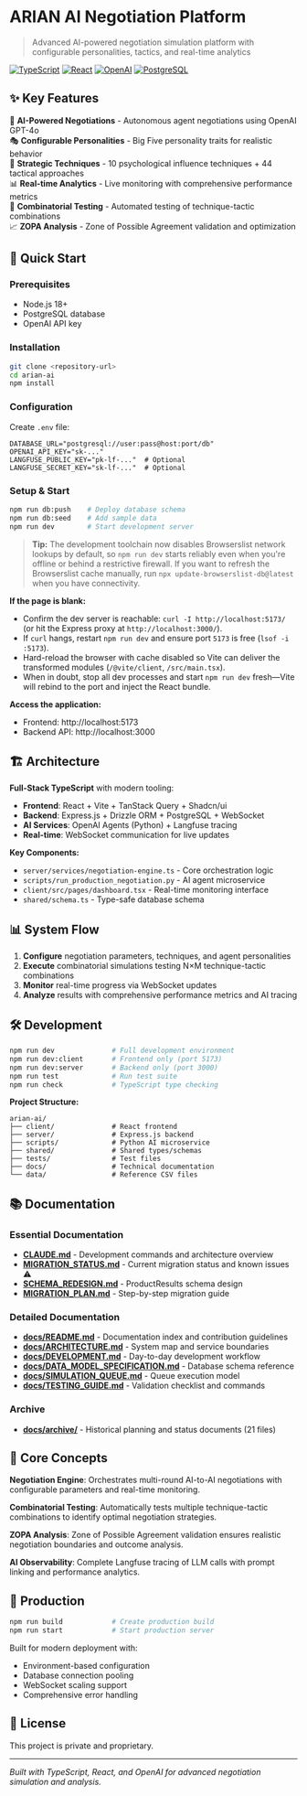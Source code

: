 # ARIAN AI Negotiation Platform

> Advanced AI-powered negotiation simulation platform with configurable personalities, tactics, and real-time analytics

[![TypeScript](https://img.shields.io/badge/TypeScript-007ACC?style=flat&logo=typescript&logoColor=white)](https://www.typescriptlang.org/)
[![React](https://img.shields.io/badge/React-20232A?style=flat&logo=react&logoColor=61DAFB)](https://reactjs.org/)
[![OpenAI](https://img.shields.io/badge/OpenAI-412991?style=flat&logo=openai&logoColor=white)](https://openai.com/)
[![PostgreSQL](https://img.shields.io/badge/PostgreSQL-316192?style=flat&logo=postgresql&logoColor=white)](https://postgresql.org/)

## ✨ Key Features

🤖 **AI-Powered Negotiations** - Autonomous agent negotiations using OpenAI GPT-4o  
🎭 **Configurable Personalities** - Big Five personality traits for realistic behavior  
🎯 **Strategic Techniques** - 10 psychological influence techniques + 44 tactical approaches  
📊 **Real-time Analytics** - Live monitoring with comprehensive performance metrics  
🔄 **Combinatorial Testing** - Automated testing of technique-tactic combinations  
📈 **ZOPA Analysis** - Zone of Possible Agreement validation and optimization  

## 🚀 Quick Start

### Prerequisites
- Node.js 18+ 
- PostgreSQL database
- OpenAI API key

### Installation
```bash
git clone <repository-url>
cd arian-ai
npm install
```

### Configuration
Create `.env` file:
```env
DATABASE_URL="postgresql://user:pass@host:port/db"
OPENAI_API_KEY="sk-..."
LANGFUSE_PUBLIC_KEY="pk-lf-..."  # Optional
LANGFUSE_SECRET_KEY="sk-lf-..."  # Optional
```

### Setup & Start
```bash
npm run db:push    # Deploy database schema
npm run db:seed    # Add sample data
npm run dev        # Start development server
```

> **Tip:** The development toolchain now disables Browserslist network lookups by default, so `npm run dev` starts reliably even when you're offline or behind a restrictive firewall. If you want to refresh the Browserslist cache manually, run `npx update-browserslist-db@latest` when you have connectivity.

**If the page is blank:**
- Confirm the dev server is reachable: `curl -I http://localhost:5173/` (or hit the Express proxy at `http://localhost:3000/`).
- If `curl` hangs, restart `npm run dev` and ensure port `5173` is free (`lsof -i :5173`).
- Hard-reload the browser with cache disabled so Vite can deliver the transformed modules (`/@vite/client`, `/src/main.tsx`).
- When in doubt, stop all dev processes and start `npm run dev` fresh—Vite will rebind to the port and inject the React bundle.

**Access the application:**
- Frontend: http://localhost:5173
- Backend API: http://localhost:3000

## 🏗️ Architecture

**Full-Stack TypeScript** with modern tooling:
- **Frontend**: React + Vite + TanStack Query + Shadcn/ui
- **Backend**: Express.js + Drizzle ORM + PostgreSQL + WebSocket
- **AI Services**: OpenAI Agents (Python) + Langfuse tracing
- **Real-time**: WebSocket communication for live updates

**Key Components:**
- `server/services/negotiation-engine.ts` - Core orchestration logic
- `scripts/run_production_negotiation.py` - AI agent microservice
- `client/src/pages/dashboard.tsx` - Real-time monitoring interface
- `shared/schema.ts` - Type-safe database schema

## 📊 System Flow

1. **Configure** negotiation parameters, techniques, and agent personalities
2. **Execute** combinatorial simulations testing N×M technique-tactic combinations  
3. **Monitor** real-time progress via WebSocket updates
4. **Analyze** results with comprehensive performance metrics and AI tracing

## 🛠️ Development

```bash
npm run dev              # Full development environment
npm run dev:client       # Frontend only (port 5173)  
npm run dev:server       # Backend only (port 3000)
npm run test             # Run test suite
npm run check            # TypeScript type checking
```

**Project Structure:**
```
arian-ai/
├── client/              # React frontend
├── server/              # Express.js backend  
├── scripts/             # Python AI microservice
├── shared/              # Shared types/schemas
├── tests/               # Test files
├── docs/                # Technical documentation
└── data/                # Reference CSV files
```

## 📚 Documentation

### Essential Documentation
- **[CLAUDE.md](CLAUDE.md)** - Development commands and architecture overview
- **[MIGRATION_STATUS.md](MIGRATION_STATUS.md)** - Current migration status and known issues ⚠️
- **[SCHEMA_REDESIGN.md](SCHEMA_REDESIGN.md)** - ProductResults schema design
- **[MIGRATION_PLAN.md](MIGRATION_PLAN.md)** - Step-by-step migration guide

### Detailed Documentation
- **[docs/README.md](docs/README.md)** - Documentation index and contribution guidelines
- **[docs/ARCHITECTURE.md](docs/ARCHITECTURE.md)** - System map and service boundaries
- **[docs/DEVELOPMENT.md](docs/DEVELOPMENT.md)** - Day-to-day development workflow
- **[docs/DATA_MODEL_SPECIFICATION.md](docs/DATA_MODEL_SPECIFICATION.md)** - Database schema reference
- **[docs/SIMULATION_QUEUE.md](docs/SIMULATION_QUEUE.md)** - Queue execution model
- **[docs/TESTING_GUIDE.md](docs/TESTING_GUIDE.md)** - Validation checklist and commands

### Archive
- **[docs/archive/](docs/archive/)** - Historical planning and status documents (21 files)

## 🔬 Core Concepts

**Negotiation Engine**: Orchestrates multi-round AI-to-AI negotiations with configurable parameters and real-time monitoring.

**Combinatorial Testing**: Automatically tests multiple technique-tactic combinations to identify optimal negotiation strategies.

**ZOPA Analysis**: Zone of Possible Agreement validation ensures realistic negotiation boundaries and outcome analysis.

**AI Observability**: Complete Langfuse tracing of LLM calls with prompt linking and performance analytics.

## 🚀 Production

```bash
npm run build            # Create production build
npm run start            # Start production server
```

Built for modern deployment with:
- Environment-based configuration
- Database connection pooling
- WebSocket scaling support
- Comprehensive error handling

## 📄 License

This project is private and proprietary.

---

*Built with TypeScript, React, and OpenAI for advanced negotiation simulation and analysis.*
